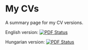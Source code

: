# My CVs

A summary page for my CV versions.

English version: [![PDF Status](https://www.sharelatex.com/github/repos/imbur/cv_eng/builds/latest/badge.svg)](https://www.sharelatex.com/github/repos/imbur/cv_eng/builds/latest/output.pdf)

Hungarian version: [![PDF Status](https://www.sharelatex.com/github/repos/imbur/cv_hun/builds/latest/badge.svg)](https://www.sharelatex.com/github/repos/imbur/cv_hun/builds/latest/output.pdf)
